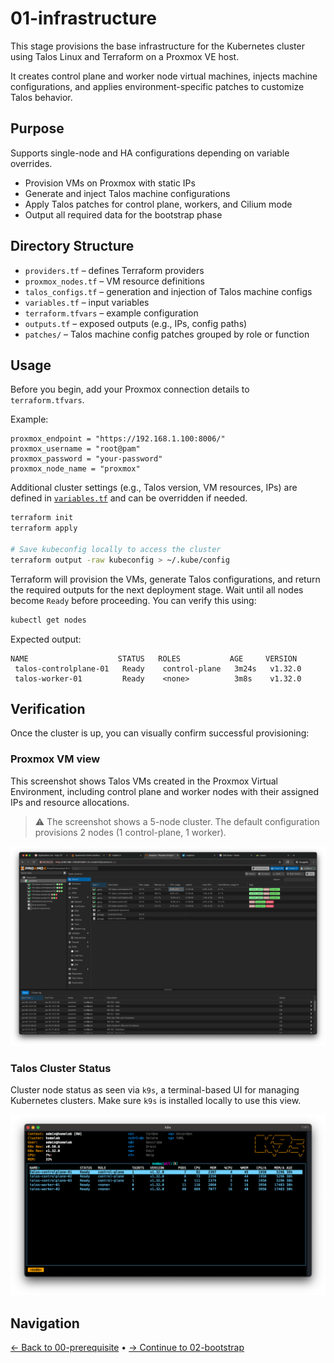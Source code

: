 # 01-infrastructure

This stage provisions the base infrastructure for the Kubernetes cluster using Talos Linux and Terraform on a Proxmox VE host.

It creates control plane and worker node virtual machines, injects machine configurations, and applies environment-specific patches to customize Talos behavior.

## Purpose

Supports single-node and HA configurations depending on variable overrides.

* Provision VMs on Proxmox with static IPs
* Generate and inject Talos machine configurations
* Apply Talos patches for control plane, workers, and Cilium mode
* Output all required data for the bootstrap phase

## Directory Structure

* `providers.tf` – defines Terraform providers
* `proxmox_nodes.tf` – VM resource definitions
* `talos_configs.tf` – generation and injection of Talos machine configs
* `variables.tf` – input variables
* `terraform.tfvars` – example configuration
* `outputs.tf` – exposed outputs (e.g., IPs, config paths)
* `patches/` – Talos machine config patches grouped by role or function

## Usage

Before you begin, add your Proxmox connection details to `terraform.tfvars`.

Example:

```hcl
proxmox_endpoint = "https://192.168.1.100:8006/"
proxmox_username = "root@pam"
proxmox_password = "your-password"
proxmox_node_name = "proxmox"
```

Additional cluster settings (e.g., Talos version, VM resources, IPs) are defined in [`variables.tf`](./variables.tf) and can be overridden if needed.

```bash
terraform init
terraform apply

# Save kubeconfig locally to access the cluster
terraform output -raw kubeconfig > ~/.kube/config
```

Terraform will provision the VMs, generate Talos configurations, and return the required outputs for the next deployment stage. Wait until all nodes become `Ready` before proceeding. You can verify this using:

```bash
kubectl get nodes
```

Expected output:

```
NAME                    STATUS   ROLES           AGE     VERSION
 talos-controlplane-01   Ready    control-plane   3m24s   v1.32.0
 talos-worker-01         Ready    <none>          3m8s    v1.32.0
```

## Verification

Once the cluster is up, you can visually confirm successful provisioning:

### Proxmox VM view

This screenshot shows Talos VMs created in the Proxmox Virtual Environment, including control plane and worker nodes with their assigned IPs and resource allocations.

> ⚠️ The screenshot shows a 5-node cluster. The default configuration provisions 2 nodes (1 control-plane, 1 worker).

<img src="../assets/proxmox.png" width="1200"/>

### Talos Cluster Status

Cluster node status as seen via `k9s`, a terminal-based UI for managing Kubernetes clusters. Make sure `k9s` is installed locally to use this view.

<img src="../assets/k9s.png" width="1000"/>

## Navigation

[← Back to 00-prerequisite](../00-prerequisite/README.md) • [→ Continue to 02-bootstrap](../02-bootstrap/README.md)
